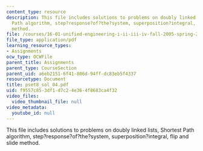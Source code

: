 ```yaml
---
content_type: resource
description: This file includes solutions to problems on doubly linked lists, Shortest
  Path algorithm, step?response?of?the?system, superposition?integral, flip and slide
  method.
file: /courses/16-01-unified-engineering-i-ii-iii-iv-fall-2005-spring-2006/f9557c853df1d7c24e364f8683ca4f32_pset8_sol_04.pdf
file_type: application/pdf
learning_resource_types:
- Assignments
ocw_type: OCWFile
parent_title: Assignments
parent_type: CourseSection
parent_uid: a6eb2151-6f41-806d-94ff-dc83eb5f4337
resourcetype: Document
title: pset8_sol_04.pdf
uid: f9557c85-3df1-d7c2-4e36-4f8683ca4f32
video_files:
  video_thumbnail_file: null
video_metadata:
  youtube_id: null
---
```

This file includes solutions to problems on doubly linked lists, Shortest Path algorithm, step?response?of?the?system, superposition?integral, flip and slide method.
